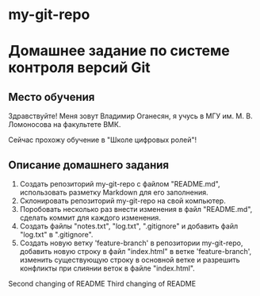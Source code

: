 # my-git-repo
# Домашнее задание по системе контроля версий Git
## Место обучения
Здравствуйте! Меня зовут Владимир Оганесян, я учусь в МГУ им. М. В. Ломоносова на факультете ВМК. 

Сейчас прохожу обучение в "Школе цифровых ролей"!
## Описание домашнего задания
1. Создать репозиторий my-git-repo с файлом "README.md", использовать разметку Markdown для его заполнения.
2. Склонировать репозиторий my-git-repo на свой компьютер.
3. Поробовать несколько раз внести изменения в файл "README.md", сделать коммит для каждого изменения.
4. Создать файлы "notes.txt", "log.txt", ".gitignore" и добавить файл "log.txt" в ".gitignore".
5. Создать новую ветку 'feature-branch' в репозитории my-git-repo, добавить новую строку в файл "index.html" в ветке 'feature-branch', изменить существующую строку в основной ветке и разрешить конфликты при слиянии веток в файле "index.html".

Second changing of README 
Third changing of README 
